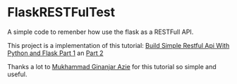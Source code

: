 # FlaskRESTFulTest

A simple code to remenber how use the flask as a RESTFull API.

This project is a implementation of this tutorial: [Build Simple Restful Api With Python and Flask Part 1](https://medium.com/python-pandemonium/build-simple-restful-api-with-python-and-flask-part-1-fae9ff66a706) an [Part 2](https://medium.com/python-pandemonium/build-simple-restful-api-with-python-and-flask-part-2-724ebf04d12)


Thanks a lot to [Mukhammad Ginanjar Azie](https://medium.com/@xstepnort) for this tutorial so simple and useful.
